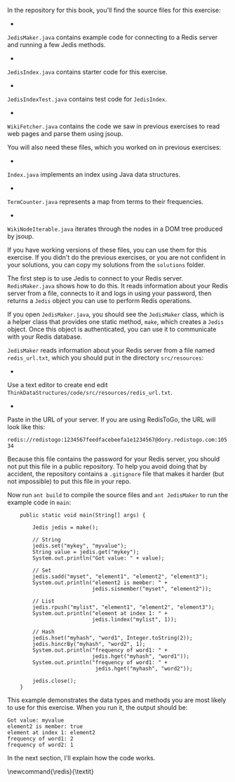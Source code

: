 In the repository for this book, you'll find the source files for this exercise:



* 
`JedisMaker.java` contains example code for connecting to a
Redis server and running a few Jedis methods.

* 
`JedisIndex.java` contains starter code for this exercise.

* 
`JedisIndexTest.java` contains test code for
`JedisIndex`.

* 
`WikiFetcher.java` contains the code we saw in previous exercises to
read web pages and parse them using jsoup.


You will also need these files, which you worked on in previous exercises:



* 
`Index.java` implements an index using Java data structures.

* 
`TermCounter.java` represents a map from terms to their
frequencies.

* 
`WikiNodeIterable.java` iterates through the nodes in a DOM
tree produced by jsoup.


If you have working versions of these files, you can use them for this exercise.  If you didn't do the previous exercises, or you are not confident in your solutions, you can copy my solutions from the `solutions` folder.

The first step is to use Jedis to connect to your Redis server. `RedisMaker.java` shows how to do this. It reads information about your Redis server from a file, connects to it and logs in using your password, then returns a `Jedis` object you can use to perform Redis operations.


If you open `JedisMaker.java`, you should see the `JedisMaker` class, which is a helper class that provides one static method, `make`, which creates a `Jedis` object. Once this object is authenticated, you can use it to communicate with your Redis database.

`JedisMaker` reads information about your Redis server from a file named `redis_url.txt`, which you should put in the directory `src/resources`:



* 
Use a text editor to create end edit
`ThinkDataStructures/code/src/resources/redis_url.txt`.

* 
Paste in the URL of your server. If you are using RedisToGo, the URL
will look like this:

`redis://redistogo:1234567feedfacebeefa1e1234567@dory.redistogo.com:10534`


Because this file contains the password for your Redis server, you should not put this file in a public repository. To help you avoid doing that by accident, the repository contains a `.gitignore` file that makes it harder (but not impossible) to put this file in your repo.


Now run `ant build` to compile the source files and `ant JedisMaker` to run the example code in `main`:

```code
    public static void main(String[] args) {

        Jedis jedis = make();
        
        // String
        jedis.set("mykey", "myvalue");
        String value = jedis.get("mykey");
        System.out.println("Got value: " + value);
        
        // Set
        jedis.sadd("myset", "element1", "element2", "element3");
        System.out.println("element2 is member: " + 
                           jedis.sismember("myset", "element2"));
        
        // List
        jedis.rpush("mylist", "element1", "element2", "element3");
        System.out.println("element at index 1: " + 
                           jedis.lindex("mylist", 1));
        
        // Hash
        jedis.hset("myhash", "word1", Integer.toString(2));
        jedis.hincrBy("myhash", "word2", 1);
        System.out.println("frequency of word1: " + 
                           jedis.hget("myhash", "word1"));
        System.out.println("frequency of word1: " + 
                            jedis.hget("myhash", "word2"));
        
        jedis.close();
    }
```

This example demonstrates the data types and methods you are most likely to use for this exercise. When you run it, the output should be:

```code
Got value: myvalue
element2 is member: true
element at index 1: element2
frequency of word1: 2
frequency of word2: 1
```

In the next section, I'll explain how the code works.


\newcommand{\redis}{\textit}